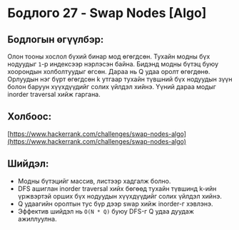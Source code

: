 # Бодлого 27 - Swap Nodes [Algo]

## Бодлогын өгүүлбэр:  
Олон тооны хослол бүхий бинар мод өгөгдсөн. Тухайн модны бүх нодуудыг `1`-р индексээр нэрлэсэн байна. Бидэнд модны бүтэц буюу хоорондын холболтуудыг өгсөн. Дараа нь Q удаа оролт өгөгдөнө. Орлуудын нэг бүрт өгөгдсөн k утгаар тухайн түвшний бүх нодуудын зүүн болон баруун хүүхдүүдийг солих үйлдэл хийнэ. Үүний дараа модыг inorder traversal хийж гаргана.

## Холбоос:  
[https://www.hackerrank.com/challenges/swap-nodes-algo](https://www.hackerrank.com/challenges/swap-nodes-algo)

## Шийдэл:  
- Модны бүтэцийг массив, листээр хадгалж болно.  
- DFS ашиглан inorder traversal хийх бөгөөд тухайн түвшинд k-ийн үржвэртэй орших бүх нодуудын хүүхдүүдийг солих үйлдэл хийнэ.  
- Q удаагийн оролтын тус бүр дээр swap хийж inorder-г хэвлэнэ.  
- Эффектив шийдэл нь `O(N * Q)` буюу DFS-г Q удаа дуудаж ажиллуулна.
